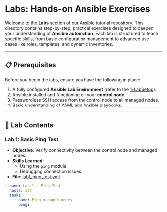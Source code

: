 # Labs: Hands-on Ansible Exercises  

Welcome to the **Labs** section of our Ansible tutorial repository! This directory contains step-by-step, practical exercises designed to deepen your understanding of **Ansible automation**. Each lab is structured to teach specific skills, from basic configuration management to advanced use cases like roles, templates, and dynamic inventories.  

---

## 📋 Prerequisites  

Before you begin the labs, ensure you have the following in place:  
1. A fully configured **Ansible Lab Environment** (refer to the [1-LabSetup](../1-LabSetup/README.md)).  
2. Ansible installed and functioning on your **control node**.  
3. Passwordless SSH access from the control node to all managed nodes.  
4. Basic understanding of YAML and Ansible playbooks.  

---

## 📁 Lab Contents  

### Lab 1: **Basic Ping Test**  
- **Objective**: Verify connectivity between the control node and managed nodes.  
- **Skills Learned**:  
  - Using the `ping` module.  
  - Debugging connection issues.  
- **File**: [lab1_ping_test.yml](lab1_ping_test.yml)  

```yaml
- name: Lab 1 - Ping Test
  hosts: all
  tasks:
    - name: Ping managed nodes
      ping:
